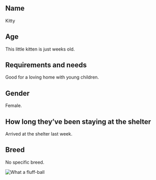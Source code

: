 <!DOCTYPE html>
<html>
<body>

<h2>Name</h2>
<p>Kitty</p>
<h2>Age</h2>
<p>This little kitten is just weeks old.</p>
<h2>Requirements and needs</h2>
<p>Good for a loving home with young children.</p>
<h2>Gender</h2>
<p>Female.</p>
<h2>How long they’ve been staying at the shelter</h2>
<p>Arrived at the shelter last week.</p>
<h2>Breed</h2>
<p>No specific breed.</p>

<img src="https://user-images.githubusercontent.com/57336440/68098846-52cbd280-fe7c-11e9-8287-758ffd25682e.jpg" alt="What a fluff-ball">
</body>
</html>
